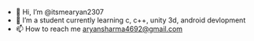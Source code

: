 - 👋 Hi, I’m @itsmearyan2307
- 🌱 I’m a student currently learning  c, c++, unity 3d, android devlopment
- 📫 How to reach me aryansharma4692@gmail.com
<!---
itsmearyan2307/itsmearyan2307 is a ✨ special ✨ repository because its `README.md` (this file) appears on your GitHub profile.
You can click the Preview link to take a look at your changes.
--->
